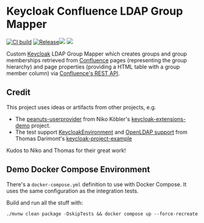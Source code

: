 # Keycloak Confluence LDAP Group Mapper
[![CI build](https://github.com/vaulttec/keycloak-confluence-ldap-group-mapper/actions/workflows/ci-build.yml/badge.svg)](hhttps://github.com/vaulttec/keycloak-confluence-ldap-group-mapper/actions/workflows/ci-build.yml)
[![Release](https://img.shields.io/github/release/vaulttec/keycloak-confluence-ldap-group-mapper.svg)](https://github.com/vaulttec/keycloak-confluence-ldap-group-mapper/releases/latest)![](https://img.shields.io/github/license/vaulttec/keycloak-confluence-ldap-group-mapper?label=License)
![](https://img.shields.io/badge/Keycloak-23.0-blue)

Custom [Keycloak](https://www.keycloak.org) LDAP Group Mapper which creates groups and group memberships retrieved from [Confluence](https://www.atlassian.com/software/confluence) pages (representing the group hierarchy) and page properties (providing a HTML table with a group member column) via [Confluence's REST API](config/mock/confluence-openapi.yaml).

## Credit
This project uses ideas or artifacts from other projects, e.g.
* The [peanuts-userprovider](https://github.com/dasniko/keycloak-extensions-demo/tree/main/peanuts-userprovider) from Niko Köbler's [keycloak-extensions-demo](https://github.com/dasniko/keycloak-extensions-demo) project.
* The test support [KeycloakEnvironment](https://github.com/thomasdarimont/keycloak-project-example/blob/main/keycloak/extensions/src/test/java/com/github/thomasdarimont/keycloak/custom/KeycloakEnvironment.java) and [OpenLDAP support](https://github.com/thomasdarimont/keycloak-project-example/blob/main/deployments/local/dev/docker-compose-openldap.yml) from Thomas Darimont's [keycloak-project-example](https://github.com/thomasdarimont/keycloak-project-example)

Kudos to Niko and Thomas for their great work!

## Demo Docker Compose Environment
There's a `docker-compose.yml` definition to use with Docker Compose. It uses the same configuration as the integration tests.

Build and run all the stuff with:
```
./mvnw clean package -DskipTests && docker compose up --force-recreate
```
